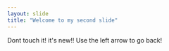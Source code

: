 ```yaml
---
layout: slide
title: "Welcome to my second slide"
---
```

Dont touch it! it's new!!
Use the left arrow to go back!
